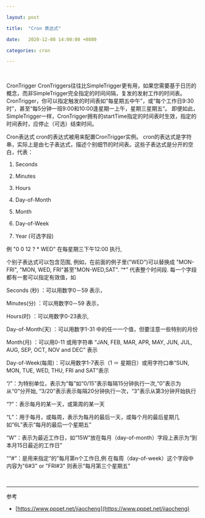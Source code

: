 ```yaml
---

layout: post

title:  "Cron 表达式"

date:   2020-12-08 14:00:00 +0800

categories: cron

---
```


<br>

CronTrigger
CronTriggers往往比SimpleTrigger更有用，如果您需要基于日历的概念，而非SimpleTrigger完全指定的时间间隔，复发的发射工作的时间表。 CronTrigger，你可以指定触发的时间表如“每星期五中午”，或“每个工作日9:30时”，甚至“每5分钟一班9:00和10:00逢星期一上午，星期三星期五“。 即便如此，SimpleTrigger一样，CronTrigger拥有的startTime指定的时间表时生效，指定的时间表时，应停止（可选）结束时间。

Cron表达式
cron的表达式被用来配置CronTrigger实例。 cron的表达式是字符串，实际上是由七子表达式，描述个别细节的时间表。这些子表达式是分开的空白，代表：

1. Seconds

2. Minutes

3. Hours

4. Day-of-Month

5. Month

6. Day-of-Week

7. Year (可选字段)

例 "0 0 12 ? * WED" 在每星期三下午12:00 执行,

个别子表达式可以包含范围, 例如，在前面的例子里("WED")可以替换成 "MON-FRI", "MON, WED, FRI"甚至"MON-WED,SAT". “*” 代表整个时间段.
每一个字段都有一套可以指定有效值，如

Seconds (秒) ：可以用数字0－59 表示，

Minutes(分) ：可以用数字0－59 表示，

Hours(时) ：可以用数字0-23表示,

Day-of-Month(天) ：可以用数字1-31 中的任一一个值，但要注意一些特别的月份

Month(月) ：可以用0-11 或用字符串 “JAN, FEB, MAR, APR, MAY, JUN, JUL, AUG, SEP, OCT, NOV and DEC” 表示

Day-of-Week(每周)：可以用数字1-7表示（1 ＝ 星期日）或用字符口串“SUN, MON, TUE, WED, THU, FRI and SAT”表示

“/”：为特别单位，表示为“每”如“0/15”表示每隔15分钟执行一次,“0”表示为从“0”分开始, “3/20”表示表示每隔20分钟执行一次，“3”表示从第3分钟开始执行

“?”：表示每月的某一天，或第周的某一天

“L”：用于每月，或每周，表示为每月的最后一天，或每个月的最后星期几如“6L”表示“每月的最后一个星期五”

“W”：表示为最近工作日，如“15W”放在每月（day-of-month）字段上表示为“到本月15日最近的工作日”

““#”：是用来指定“的”每月第n个工作日,例 在每周（day-of-week）这个字段中内容为"6#3" or "FRI#3" 则表示“每月第三个星期五”

<br>

---

参考

- [https://www.pppet.net/jiaocheng](https://www.pppet.net/jiaocheng)

